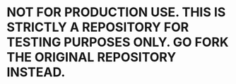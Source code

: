 # NOT FOR PRODUCTION USE. THIS IS STRICTLY A REPOSITORY FOR TESTING PURPOSES ONLY. GO FORK THE ORIGINAL REPOSITORY INSTEAD.
